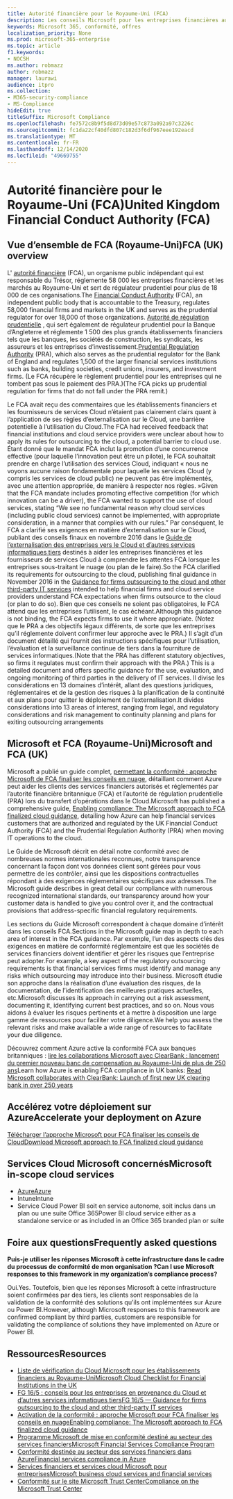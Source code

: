 ```yaml
---
title: Autorité financière pour le Royaume-Uni (FCA)
description: Les conseils Microsoft pour les entreprises financières au Royaume-Uni suivent l’autorité financière et les directives d’externalisation sur le Cloud.
keywords: Microsoft 365, conformité, offres
localization_priority: None
ms.prod: microsoft-365-enterprise
ms.topic: article
f1.keywords:
- NOCSH
ms.author: robmazz
author: robmazz
manager: laurawi
audience: itpro
ms.collection:
- M365-security-compliance
- MS-Compliance
hideEdit: true
titleSuffix: Microsoft Compliance
ms.openlocfilehash: fe7572c8b9f5d8d73d09e57c873a092a97c3226c
ms.sourcegitcommit: fc1da22cf40dfd807c182d3f6df967eee192eacd
ms.translationtype: MT
ms.contentlocale: fr-FR
ms.lasthandoff: 12/14/2020
ms.locfileid: "49669755"
---
```

# <a name="united-kingdom-financial-conduct-authority-fca"></a><span data-ttu-id="bf492-104">Autorité financière pour le Royaume-Uni (FCA)</span><span class="sxs-lookup"><span data-stu-id="bf492-104">United Kingdom Financial Conduct Authority (FCA)</span></span>

## <a name="fca-uk-overview"></a><span data-ttu-id="bf492-105">Vue d’ensemble de FCA (Royaume-Uni)</span><span class="sxs-lookup"><span data-stu-id="bf492-105">FCA (UK) overview</span></span>

<span data-ttu-id="bf492-106">L' [autorité financière](https://www.fca.org.uk/) (FCA), un organisme public indépendant qui est responsable du Trésor, réglemente 58 000 les entreprises financières et les marchés au Royaume-Uni et sert de régulateur prudentiel pour plus de 18 000 de ces organisations.</span><span class="sxs-lookup"><span data-stu-id="bf492-106">The [Financial Conduct Authority](https://www.fca.org.uk/) (FCA), an independent public body that is accountable to the Treasury, regulates 58,000 financial firms and markets in the UK and serves as the prudential regulator for over 18,000 of those organizations.</span></span> <span data-ttu-id="bf492-107">[Autorité de régulation prudentielle](https://www.bankofengland.co.uk/pra/pages/default.aspx) , qui sert également de régulateur prudentiel pour la Banque d’Angleterre et réglemente 1 500 des plus grands établissements financiers tels que les banques, les sociétés de construction, les syndicats, les assureurs et les entreprises d’investissement.</span><span class="sxs-lookup"><span data-stu-id="bf492-107">[Prudential Regulation Authority](https://www.bankofengland.co.uk/pra/pages/default.aspx) (PRA), which also serves as the prudential regulator for the Bank of England and regulates 1,500 of the larger financial services institutions such as banks, building societies, credit unions, insurers, and investment firms.</span></span> <span data-ttu-id="bf492-108">(Le FCA récupère le règlement prudentiel pour les entreprises qui ne tombent pas sous le paiement des PRA.)</span><span class="sxs-lookup"><span data-stu-id="bf492-108">(The FCA picks up prudential regulation for firms that do not fall under the PRA remit.)</span></span>

<span data-ttu-id="bf492-109">Le FCA avait reçu des commentaires que les établissements financiers et les fournisseurs de services Cloud n’étaient pas clairement clairs quant à l’application de ses règles d’externalisation sur le Cloud, une barrière potentielle à l’utilisation du Cloud.</span><span class="sxs-lookup"><span data-stu-id="bf492-109">The FCA had received feedback that financial institutions and cloud service providers were unclear about how to apply its rules for outsourcing to the cloud, a potential barrier to cloud use.</span></span> <span data-ttu-id="bf492-110">Étant donné que le mandat FCA inclut la promotion d’une concurrence effective (pour laquelle l’innovation peut être un pilote), le FCA souhaitait prendre en charge l’utilisation des services Cloud, indiquant « nous ne voyons aucune raison fondamentale pour laquelle les services Cloud (y compris les services de cloud public) ne peuvent pas être implémentés, avec une attention appropriée, de manière à respecter nos règles. »</span><span class="sxs-lookup"><span data-stu-id="bf492-110">Given that the FCA mandate includes promoting effective competition (for which innovation can be a driver), the FCA wanted to support the use of cloud services, stating “We see no fundamental reason why cloud services (including public cloud services) cannot be implemented, with appropriate consideration, in a manner that complies with our rules.”</span></span> <span data-ttu-id="bf492-111">Par conséquent, le FCA a clarifié ses exigences en matière d’externalisation sur le Cloud, publiant des conseils finaux en novembre 2016 dans le [Guide de l’externalisation des entreprises vers le Cloud et d’autres services informatiques tiers](https://www.fca.org.uk/publication/finalised-guidance/fg16-5.pdf) destinés à aider les entreprises financières et les fournisseurs de services Cloud à comprendre les attentes FCA lorsque les entreprises sous-traitant le nuage (ou plan de le faire).</span><span class="sxs-lookup"><span data-stu-id="bf492-111">So the FCA clarified its requirements for outsourcing to the cloud, publishing final guidance in November 2016 in the [Guidance for firms outsourcing to the cloud and other third-party IT services](https://www.fca.org.uk/publication/finalised-guidance/fg16-5.pdf) intended to help financial firms and cloud service providers understand FCA expectations when firms outsource to the cloud (or plan to do so).</span></span> <span data-ttu-id="bf492-112">Bien que ces conseils ne soient pas obligatoires, le FCA attend que les entreprises l’utilisent, le cas échéant.</span><span class="sxs-lookup"><span data-stu-id="bf492-112">Although this guidance is not binding, the FCA expects firms to use it where appropriate.</span></span> <span data-ttu-id="bf492-113">(Notez que le PRA a des objectifs légaux différents, de sorte que les entreprises qu’il réglemente doivent confirmer leur approche avec le PRA.) Il s’agit d’un document détaillé qui fournit des instructions spécifiques pour l’utilisation, l’évaluation et la surveillance continue de tiers dans la fourniture de services informatiques.</span><span class="sxs-lookup"><span data-stu-id="bf492-113">(Note that the PRA has different statutory objectives, so firms it regulates must confirm their approach with the PRA.) This is a detailed document and offers specific guidance for the use, evaluation, and ongoing monitoring of third parties in the delivery of IT services.</span></span> <span data-ttu-id="bf492-114">Il divise les considérations en 13 domaines d’intérêt, allant des questions juridiques, réglementaires et de la gestion des risques à la planification de la continuité et aux plans pour quitter le déploiement de l’externalisation.</span><span class="sxs-lookup"><span data-stu-id="bf492-114">It divides considerations into 13 areas of interest, ranging from legal, and regulatory considerations and risk management to continuity planning and plans for exiting outsourcing arrangements</span></span>

## <a name="microsoft-and-fca-uk"></a><span data-ttu-id="bf492-115">Microsoft et FCA (Royaume-Uni)</span><span class="sxs-lookup"><span data-stu-id="bf492-115">Microsoft and FCA (UK)</span></span>

<span data-ttu-id="bf492-116">Microsoft a publié un guide complet, [permettant la conformité : approche Microsoft de FCA finaliser les conseils en nuage](https://go.microsoft.com/fwlink/p/?linkid=2101561), détaillant comment Azure peut aider les clients des services financiers autorisés et réglementés par l’autorité financière britannique (FCA) et l’autorité de régulation prudentielle (PRA) lors du transfert d’opérations dans le Cloud.</span><span class="sxs-lookup"><span data-stu-id="bf492-116">Microsoft has published a comprehensive guide, [Enabling compliance: The Microsoft approach to FCA finalized cloud guidance](https://go.microsoft.com/fwlink/p/?linkid=2101561), detailing how Azure can help financial services customers that are authorized and regulated by the UK Financial Conduct Authority (FCA) and the Prudential Regulation Authority (PRA) when moving IT operations to the cloud.</span></span>

<span data-ttu-id="bf492-117">Le Guide de Microsoft décrit en détail notre conformité avec de nombreuses normes internationales reconnues, notre transparence concernant la façon dont vos données client sont gérées pour vous permettre de les contrôler, ainsi que les dispositions contractuelles répondant à des exigences réglementaires spécifiques aux adresses.</span><span class="sxs-lookup"><span data-stu-id="bf492-117">The Microsoft guide describes in great detail our compliance with numerous recognized international standards, our transparency around how your customer data is handled to give you control over it, and the contractual provisions that address-specific financial regulatory requirements.</span></span>

<span data-ttu-id="bf492-118">Les sections du Guide Microsoft correspondent à chaque domaine d’intérêt dans les conseils FCA.</span><span class="sxs-lookup"><span data-stu-id="bf492-118">Sections in the Microsoft guide map in depth to each area of interest in the FCA guidance.</span></span> <span data-ttu-id="bf492-119">Par exemple, l’un des aspects clés des exigences en matière de conformité réglementaire est que les sociétés de services financiers doivent identifier et gérer les risques que l’entreprise peut adopter.</span><span class="sxs-lookup"><span data-stu-id="bf492-119">For example, a key aspect of the regulatory outsourcing requirements is that financial services firms must identify and manage any risks which outsourcing may introduce into their business.</span></span> <span data-ttu-id="bf492-120">Microsoft étudie son approche dans la réalisation d’une évaluation des risques, de la documentation, de l’identification des meilleures pratiques actuelles, etc.</span><span class="sxs-lookup"><span data-stu-id="bf492-120">Microsoft discusses its approach in carrying out a risk assessment, documenting it, identifying current best practices, and so on.</span></span> <span data-ttu-id="bf492-121">Nous vous aidons à évaluer les risques pertinents et à mettre à disposition une large gamme de ressources pour faciliter votre diligence.</span><span class="sxs-lookup"><span data-stu-id="bf492-121">We help you assess the relevant risks and make available a wide range of resources to facilitate your due diligence.</span></span>

<span data-ttu-id="bf492-122">Découvrez comment Azure active la conformité FCA aux banques britanniques : [lire les collaborations Microsoft avec ClearBank : lancement du premier nouveau banc de compensation au Royaume-Uni de plus de 250 ans](https://customers.microsoft.com/story/microsoft-collaborates-with-clearbank)</span><span class="sxs-lookup"><span data-stu-id="bf492-122">Learn how Azure is enabling FCA compliance in UK banks: [Read Microsoft collaborates with ClearBank: Launch of first new UK clearing bank in over 250 years](https://customers.microsoft.com/story/microsoft-collaborates-with-clearbank)</span></span>

## <a name="accelerate-your-deployment-on-azure"></a><span data-ttu-id="bf492-123">Accélérez votre déploiement sur Azure</span><span class="sxs-lookup"><span data-stu-id="bf492-123">Accelerate your deployment on Azure</span></span>

[<span data-ttu-id="bf492-124">Télécharger l’approche Microsoft pour FCA finaliser les conseils de Cloud</span><span class="sxs-lookup"><span data-stu-id="bf492-124">Download Microsoft approach to FCA finalized cloud guidance</span></span>](https://go.microsoft.com/fwlink/p/?linkid=2101561)

## <a name="microsoft-in-scope-cloud-services"></a><span data-ttu-id="bf492-125">Services Cloud Microsoft concernés</span><span class="sxs-lookup"><span data-stu-id="bf492-125">Microsoft in-scope cloud services</span></span>

- [<span data-ttu-id="bf492-126">Azure</span><span class="sxs-lookup"><span data-stu-id="bf492-126">Azure</span></span>](https://aka.ms/AzureCompliance)
- <span data-ttu-id="bf492-127">Intune</span><span class="sxs-lookup"><span data-stu-id="bf492-127">Intune</span></span>
- <span data-ttu-id="bf492-128">Service Cloud Power BI soit en service autonome, soit inclus dans un plan ou une suite Office 365</span><span class="sxs-lookup"><span data-stu-id="bf492-128">Power BI cloud service either as a standalone service or as included in an Office 365 branded plan or suite</span></span>

## <a name="frequently-asked-questions"></a><span data-ttu-id="bf492-129">Foire aux questions</span><span class="sxs-lookup"><span data-stu-id="bf492-129">Frequently asked questions</span></span>

<span data-ttu-id="bf492-130">**Puis-je utiliser les réponses Microsoft à cette infrastructure dans le cadre du processus de conformité de mon organisation ?**</span><span class="sxs-lookup"><span data-stu-id="bf492-130">**Can I use Microsoft responses to this framework in my organization’s compliance process?**</span></span>

<span data-ttu-id="bf492-131">Oui.</span><span class="sxs-lookup"><span data-stu-id="bf492-131">Yes.</span></span> <span data-ttu-id="bf492-132">Toutefois, bien que les réponses Microsoft à cette infrastructure soient confirmées par des tiers, les clients sont responsables de la validation de la conformité des solutions qu’ils ont implémentées sur Azure ou Power BI.</span><span class="sxs-lookup"><span data-stu-id="bf492-132">However, although Microsoft responses to this framework are confirmed compliant by third parties, customers are responsible for validating the compliance of solutions they have implemented on Azure or Power BI.</span></span>

## <a name="resources"></a><span data-ttu-id="bf492-133">Ressources</span><span class="sxs-lookup"><span data-stu-id="bf492-133">Resources</span></span>

- [<span data-ttu-id="bf492-134">Liste de vérification du Cloud Microsoft pour les établissements financiers au Royaume-Uni</span><span class="sxs-lookup"><span data-stu-id="bf492-134">Microsoft Cloud Checklist for Financial Institutions in the UK</span></span>](https://aka.ms/Azure-UK-compliance)
- [<span data-ttu-id="bf492-135">FG 16/5 : conseils pour les entreprises en provenance du Cloud et d’autres services informatiques tiers</span><span class="sxs-lookup"><span data-stu-id="bf492-135">FG 16/5 — Guidance for firms outsourcing to the cloud and other third-party IT services</span></span>](https://www.fca.org.uk/publication/finalised-guidance/fg16-5.pdf)
- [<span data-ttu-id="bf492-136">Activation de la conformité : approche Microsoft pour FCA finaliser les conseils en nuage</span><span class="sxs-lookup"><span data-stu-id="bf492-136">Enabling compliance: The Microsoft approach to FCA finalized cloud guidance</span></span>](https://go.microsoft.com/fwlink/p/?linkid=2101561)
- [<span data-ttu-id="bf492-137">Programme Microsoft de mise en conformité destiné au secteur des services financiers</span><span class="sxs-lookup"><span data-stu-id="bf492-137">Microsoft Financial Services Compliance Program</span></span>](https://www.microsoft.com/download/details.aspx?id=55332)
- [<span data-ttu-id="bf492-138">Conformité destinée au secteur des services financiers dans Azure</span><span class="sxs-lookup"><span data-stu-id="bf492-138">Financial services compliance in Azure</span></span>](https://azure.microsoft.com/resources/videos/azurecon-2015-financial-services-compliance-in-azure/)
- [<span data-ttu-id="bf492-139">Services financiers et services cloud Microsoft pour entreprises</span><span class="sxs-lookup"><span data-stu-id="bf492-139">Microsoft business cloud services and financial services</span></span>](https://www.microsoft.com/trustcenter/cloudservices/financialservices)
- [<span data-ttu-id="bf492-140">Conformité sur le site Microsoft Trust Center</span><span class="sxs-lookup"><span data-stu-id="bf492-140">Compliance on the Microsoft Trust Center</span></span>](https://www.microsoft.com/trust-center/compliance/compliance-overview)
